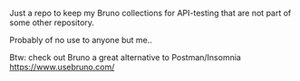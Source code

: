 Just a repo to keep my Bruno collections for API-testing that are not part of some other repository. 

Probably of no use to anyone but me.. 

Btw: check out Bruno a great alternative to Postman/Insomnia
https://www.usebruno.com/
